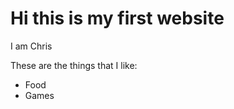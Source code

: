 
<!DOCTYPE html>
<html>
<head>
<h1>Hi this is my first website</h1>
</head>
<body>
<p> I am Chris</p>
<p> These are the things that I like: </p>
<ul>
  <li>Food
  <li>Games
  </ul>
</body>
</html>